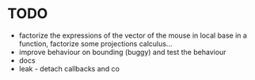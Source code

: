 TODO
====

  * factorize the expressions of the vector of the mouse in local base in
    a function, factorize some projections calculus...
  * improve behaviour on bounding (buggy) and test the behaviour
  * docs
  * leak - detach callbacks and co
